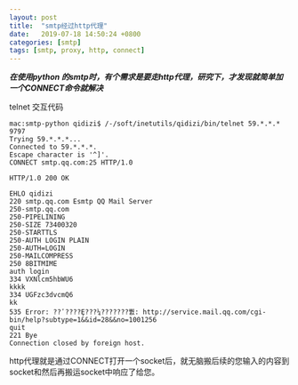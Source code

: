 ```yaml
---
layout: post
title:  "smtp经过http代理"
date:   2019-07-18 14:50:24 +0800
categories: [smtp]
tags: [smtp, proxy, http, connect]
---
```



***在使用python 的smtp时，有个需求是要走http代理，研究下，才发现就简单加一个CONNECT命令就解决*** 

telnet 交互代码

```
mac:smtp-python qidizi$ /-/soft/inetutils/qidizi/bin/telnet 59.*.*.* 9797
Trying 59.*.*.*...
Connected to 59.*.*.*.
Escape character is '^]'.
CONNECT smtp.qq.com:25 HTTP/1.0

HTTP/1.0 200 OK

EHLO qidizi
220 smtp.qq.com Esmtp QQ Mail Server
250-smtp.qq.com
250-PIPELINING
250-SIZE 73400320
250-STARTTLS
250-AUTH LOGIN PLAIN
250-AUTH=LOGIN
250-MAILCOMPRESS
250 8BITMIME
auth login
334 VXNlcm5hbWU6
kkkk
334 UGFzc3dvcmQ6
kk
535 Error: ??ʹ????Ȩ???¼???????뿴: http://service.mail.qq.com/cgi-bin/help?subtype=1&&id=28&&no=1001256
quit
221 Bye
Connection closed by foreign host.
```

http代理就是通过CONNECT打开一个socket后，就无脑搬后续的您输入的内容到socket和然后再搬运socket中响应了给您。
